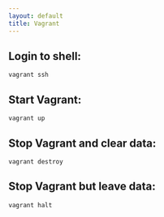 ```yaml
---
layout: default
title: Vagrant
---
```


## Login to shell:  ##

`vagrant ssh`

## Start Vagrant: ##

`vagrant up`

## Stop Vagrant and clear data: ##

`vagrant destroy`

## Stop Vagrant but leave data: ##

`vagrant halt`
